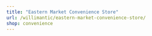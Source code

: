 ```yaml
---
title: "Eastern Market Convenience Store"
url: /willimantic/eastern-market-convenience-store/
shop: convenience
---
```

